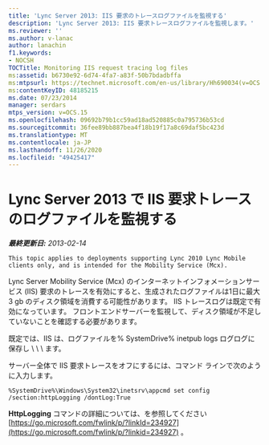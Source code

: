 ```yaml
---
title: 'Lync Server 2013: IIS 要求のトレースログファイルを監視する'
description: 'Lync Server 2013: IIS 要求トレースログファイルを監視します。'
ms.reviewer: ''
ms.author: v-lanac
author: lanachin
f1.keywords:
- NOCSH
TOCTitle: Monitoring IIS request tracing log files
ms:assetid: b6730e92-6d74-4fa7-a83f-50b7bdadbffa
ms:mtpsurl: https://technet.microsoft.com/en-us/library/Hh690034(v=OCS.15)
ms:contentKeyID: 48185215
ms.date: 07/23/2014
manager: serdars
mtps_version: v=OCS.15
ms.openlocfilehash: 09692b79b1cc59ad18ad520885c0a795736b53cd
ms.sourcegitcommit: 36fee89bb887bea4f18b19f17a8c69daf5bc423d
ms.translationtype: MT
ms.contentlocale: ja-JP
ms.lasthandoff: 11/26/2020
ms.locfileid: "49425417"
---
```

# <a name="monitoring-iis-request-tracing-log-files-in-lync-server-2013"></a>Lync Server 2013 で IIS 要求トレースのログファイルを監視する

<div data-xmlns="http://www.w3.org/1999/xhtml">

<div class="topic" data-xmlns="http://www.w3.org/1999/xhtml" data-msxsl="urn:schemas-microsoft-com:xslt" data-cs="https://msdn.microsoft.com/">

<div data-asp="https://msdn2.microsoft.com/asp">



</div>

<div id="mainSection">

<div id="mainBody">

<span> </span>

_**最終更新日:** 2013-02-14_

    This topic applies to deployments supporting Lync 2010 Lync Mobile clients only, and is intended for the Mobility Service (Mcx).

Lync Server Mobility Service (Mcx) のインターネットインフォメーションサービス (IIS) 要求のトレースを有効にすると、生成されたログファイルは1日に最大 3 gb のディスク領域を消費する可能性があります。 IIS トレースログは既定で有効になっています。 フロントエンドサーバーを監視して、ディスク領域が不足していないことを確認する必要があります。

既定では、IIS は、ログファイルを% SystemDrive% inetpub logs ログログに保存し \\ \\ \\ ます。

サーバー全体で IIS 要求トレースをオフにするには、コマンド ラインで次のように入力します。

    %SystemDrive%\Windows\System32\inetsrv\appcmd set config /section:httpLogging /dontLog:True

**HttpLogging** コマンドの詳細については、を参照してください [https://go.microsoft.com/fwlink/p/?linkId=234927](https://go.microsoft.com/fwlink/p/?linkid=234927) 。

</div>

<span> </span>

</div>

</div>

</div>


